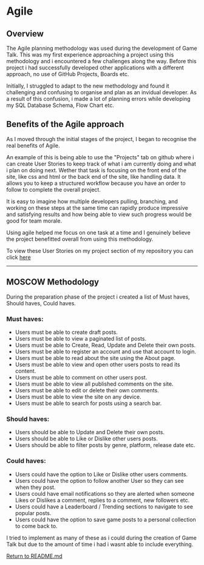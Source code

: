 # Agile

## Overview

The Agile planning methodology was used during the development of Game Talk. This was my first experience approaching a project using this methodology and i encountered a few challenges along the way. Before this project i had successfully developed other applications with a different approach, no use of GitHub Projects, Boards etc.

Initially, I struggled to adapt to the new methodology and found it challenging and confusing to organise and plan as an invidual developer. As a result of this confusion, i made a lot of planning errors while developing my SQL Database Schema, Flow Chart etc.

## Benefits of the Agile approach

As I moved through the initial stages of the project, I began to recognise the real benefits of Agile.

An example of this is being able to use the "Projects" tab on github where i can create User Stories to keep track of what i am currently doing and what i plan on doing next. Wether that task is focusing on the front end of the site, like css and html or the back end of the site, like handling data. It allows you to keep a structured workflow because you have an order to follow to complete the overall project.

It is easy to imagine how multiple developers pulling, branching, and working on these steps at the same time can rapidly produce impressive and satisfying results and how being able to view such progress would be good for team morale.

Using agile helped me focus on one task at a time and I genuinely believe the project benefitted overall from using this methodology.

To view these User Stories on my project section of my repository you can click [here](https://github.com/users/ryan-a-davis365/projects/3/views/1)

<hr>

## MOSCOW Methodology

During the preparation phase of the project i created a list of Must haves, Should haves, Could haves.

### Must haves:

* Users must be able to create draft posts.
* Users must be able to view a paginated list of posts.
* Users must be able to Create, Read, Update and Delete their own posts.
* Users must be able to register an account and use that account to login.
* Users must be able to read about the site using the About page.
* Users must be able to view and open other users posts to read its content.
* Users must be able to comment on other users post.
* Users must be able to view all published comments on the site.
* Users must be able to edit or delete their own comments.
* Users must be able to view the site on any device.
* Users must be able to search for posts using a search bar.

### Should haves:

* Users should be able to Update and Delete their own posts.
* Users should be able to Like or Dislike other users posts.
* Users should be able to filter posts by genre, platform, release date etc.

### Could haves:

* Users could have the option to Like or Dislike other users comments.
* Users could have the option to follow another User so they can see when they post.
* Users could have email notifications so they are alerted when someone Likes or Dislikes a comment, replies to a comment, new followers etc.
* Users could have a Leaderboard / Trending sections to navigate to see popular posts.
* Users could have the option to save game posts to a personal collection to come back to.


I tried to implement as many of these as i could during the creation of Game Talk but due to the amount of time i had i wasnt able to include everything.

[Return to README.md](README.md)